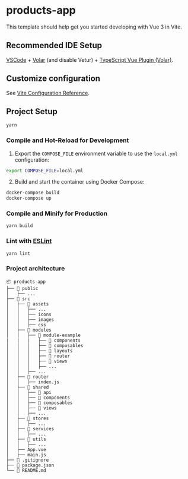 # products-app

This template should help get you started developing with Vue 3 in Vite.

## Recommended IDE Setup

[VSCode](https://code.visualstudio.com/) + [Volar](https://marketplace.visualstudio.com/items?itemName=Vue.volar) (and disable Vetur) + [TypeScript Vue Plugin (Volar)](https://marketplace.visualstudio.com/items?itemName=Vue.vscode-typescript-vue-plugin).

## Customize configuration

See [Vite Configuration Reference](https://vitejs.dev/config/).

## Project Setup

```sh
yarn
```

### Compile and Hot-Reload for Development

1. Export the `COMPOSE_FILE` environment variable to use the `local.yml` configuration:

```sh
export COMPOSE_FILE=local.yml
```

2. Build and start the container using Docker Compose:

```sh
docker-compose build
docker-compose up
```

### Compile and Minify for Production

```sh
yarn build
```

### Lint with [ESLint](https://eslint.org/)

```sh
yarn lint
```

### Project architecture

    📦 products-app
    ├── 📂 public
    │   ├── ...
    ├── 📂 src
    │   ├── 📂 assets
    │   │   ├── ...
    │   │   ├── icons
    │   │   ├── images
    │   │   ├── css
    │   ├── 📂 modules
    │   │   ├── 📂 module-example
    |   |   |   ├── 📂 components
    │   │   │   ├── 📂 composables
    │   │   │   ├── 📂 layouts
    │   │   │   ├── 📂 router
    │   │   │   ├── 📂 views
    │   │   │   ├── ...
    │   │   ├── ...
    │   ├── 📂 router
    │   │   ├── index.js
    │   ├── 📂 shared
    │   │   ├── 📂 api
    │   │   ├── 📂 components
    │   │   ├── 📂 composables
    │   │   ├── 📂 views
    │   │   ├── ...
    │   ├── 📂 stores
    │   │   ├── ...
    │   ├── 📂 services
    │   │   ├── ...
    │   ├── 📂 utils
    │   │   ├── ...
    │   ├── App.vue
    │   ├── main.js
    ├── 📜 .gitignore
    ├── 📜 package.json
    └── 📜 README.md
